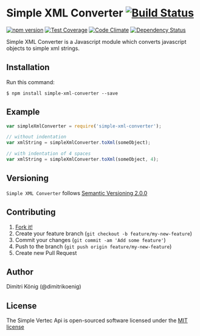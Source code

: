 # Simple XML Converter [![Build Status](https://travis-ci.org/dimitri-koenig/simple-xml-converter.svg?branch=master)](https://travis-ci.org/dimitri-koenig/simple-xml-converter)

[![npm version](https://badge.fury.io/js/simple-xml-converter.svg)](http://badge.fury.io/js/simple-xml-converter)
[![Test Coverage](https://codeclimate.com/github/dimitri-koenig/simple-xml-converter/badges/coverage.svg)](https://codeclimate.com/github/dimitri-koenig/simple-xml-converter/coverage)
[![Code Climate](https://codeclimate.com/github/dimitri-koenig/simple-xml-converter/badges/gpa.svg)](https://codeclimate.com/github/dimitri-koenig/simple-xml-converter)
[![Dependency Status](https://david-dm.org/dimitri-koenig/simple-xml-converter.svg)](https://david-dm.org/dimitri-koenig/simple-xml-converter)

Simple XML Converter is a Javascript module which converts javascript objects to simple xml strings.

## Installation

Run this command:
```
$ npm install simple-xml-converter --save
```


## Example

```javascript
var simpleXmlConverter = require('simple-xml-converter');

// without indentation
var xmlString = simpleXmlConverter.toXml(someObject);

// with indentation of 4 spaces
var xmlString = simpleXmlConverter.toXml(someObject, 4);
```


## Versioning

`Simple XML Converter` follows [Semantic Versioning 2.0.0](http://semver.org)


## Contributing

1. [Fork it!](https://github.com/dimitri-koenig/simple-xml-converter/fork)
2. Create your feature branch (`git checkout -b feature/my-new-feature`)
3. Commit your changes (`git commit -am 'Add some feature'`)
4. Push to the branch (`git push origin feature/my-new-feature`)
5. Create new Pull Request


## Author

Dimitri König (@dimitrikoenig)


## License

The Simple Vertec Api is open-sourced software licensed under the [MIT license](http://opensource.org/licenses/MIT)
